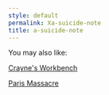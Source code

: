 ```yaml
---
style: default
permalink: Xa-suicide-note
title: a-suicide-note
---
```

You may also like:

[Crayne's Workbench](http://scp-wiki.net/crayne-wb)

[Paris Massacre](http://scp-wiki.net/paris-massacre)
